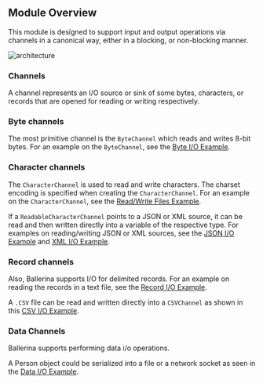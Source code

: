 ## Module Overview

This module is designed to support input and output operations via channels in a canonical way, either in a blocking,
or non-blocking manner.

![architecture](resources/package-architecture.svg)

### Channels
A channel represents an I/O source or sink of some bytes, characters, or records that are opened for reading or
writing respectively.

### Byte channels
The most primitive channel is the `ByteChannel` which reads and writes 8-bit bytes. For an example on the `ByteChannel`, see the [Byte I/O Example](https://ballerina.io/swan-lake/learn/by-example/byte-io.html).

### Character channels
The `CharacterChannel` is used to read and write characters. The charset encoding is specified when creating the `CharacterChannel`. For an example on the `CharacterChannel`, see the [Read/Write Files Example](https://ballerina.io/swan-lake/learn/by-example/character-io.html).

If a `ReadableCharacterChannel` points to a JSON or XML source, it can be read and then written directly into a variable of
the respective type. For examples on reading/writing JSON or XML sources, see the [JSON I/O Example](https://ballerina.io/swan-lake/learn/by-example/json-io.html) and [XML I/O Example](https://ballerina.io/swan-lake/learn/by-example/xml-io.html).

### Record channels

Also, Ballerina supports I/O for delimited records. For an example on reading the records in a text file, see the [Record I/O Example](https://ballerina.io/swan-lake/learn/by-example/record-io.html).

A `.CSV` file can be read and written directly into a `CSVChannel` as shown in this [CSV I/O Example](https://ballerina.io/swan-lake/learn/by-example/csv-io.html).

### Data Channels
Ballerina supports performing data i/o operations.

A Person object could be serialized into a file or a network socket as seen in the [Data I/O Example](https://ballerina.io/swan-lake/learn/by-example/data-io.html).

